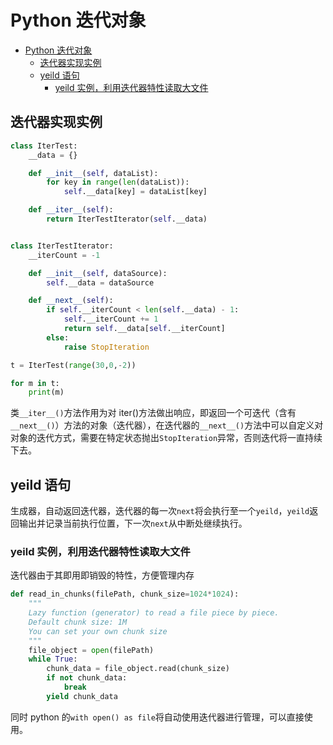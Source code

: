 <!-- imageRoot:python -->

# Python 迭代对象

<!-- TOC -->

-   [Python 迭代对象](#python-%e8%bf%ad%e4%bb%a3%e5%af%b9%e8%b1%a1)
    -   [迭代器实现实例](#%e8%bf%ad%e4%bb%a3%e5%99%a8%e5%ae%9e%e7%8e%b0%e5%ae%9e%e4%be%8b)
    -   [yeild 语句](#yeild-%e8%af%ad%e5%8f%a5)
        -   [yeild 实例，利用迭代器特性读取大文件](#yeild%e5%ae%9e%e4%be%8b%e5%88%a9%e7%94%a8%e8%bf%ad%e4%bb%a3%e5%99%a8%e7%89%b9%e6%80%a7%e8%af%bb%e5%8f%96%e5%a4%a7%e6%96%87%e4%bb%b6)

<!-- /TOC -->

## 迭代器实现实例

```python
class IterTest:
    __data = {}

    def __init__(self, dataList):
        for key in range(len(dataList)):
            self.__data[key] = dataList[key]

    def __iter__(self):
        return IterTestIterator(self.__data)


class IterTestIterator:
    __iterCount = -1

    def __init__(self, dataSource):
        self.__data = dataSource

    def __next__(self):
        if self.__iterCount < len(self.__data) - 1:
            self.__iterCount += 1
            return self.__data[self.__iterCount]
        else:
            raise StopIteration

t = IterTest(range(30,0,-2))

for m in t:
    print(m)
```

类`__iter__()`方法作用为对 iter()方法做出响应，即返回一个可迭代（含有`__next__()`）方法的对象（迭代器），在迭代器的`__next__()`方法中可以自定义对对象的迭代方式，需要在特定状态抛出`StopIteration`异常，否则迭代将一直持续下去。

## yeild 语句

生成器，自动返回迭代器，迭代器的每一次`next`将会执行至一个`yeild`，`yeild`返回输出并记录当前执行位置，下一次`next`从中断处继续执行。

### yeild 实例，利用迭代器特性读取大文件

迭代器由于其即用即销毁的特性，方便管理内存

```python
def read_in_chunks(filePath, chunk_size=1024*1024):
    """
    Lazy function (generator) to read a file piece by piece.
    Default chunk size: 1M
    You can set your own chunk size
    """
    file_object = open(filePath)
    while True:
        chunk_data = file_object.read(chunk_size)
        if not chunk_data:
            break
        yield chunk_data
```

同时 python 的`with open() as file`将自动使用迭代器进行管理，可以直接使用。
